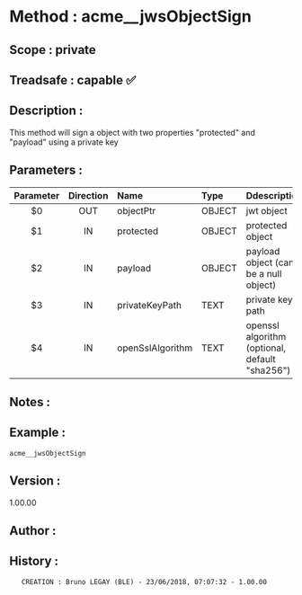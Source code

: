 ﻿# **Method :** acme__jwsObjectSign## **Scope :** private## **Treadsafe :** capable ✅ ## **Description :** This method will sign a object with two properties "protected" and "payload" using a private key## **Parameters :** | Parameter | Direction | Name | Type | Ddescription | |:----:|:----:|:----|:----|:----| | $0 | OUT | objectPtr | OBJECT | jwt object | | $1 | IN | protected | OBJECT | protected object | | $2 | IN | payload | OBJECT | payload object (can be a null object) | | $3 | IN | privateKeyPath | TEXT | private key path | | $4 | IN | openSslAlgorithm | TEXT | openssl algorithm (optional, default "sha256") | ## **Notes :** ## **Example :** ```acme__jwsObjectSign```## **Version :** 1.00.00## **Author :** ## **History :**         CREATION : Bruno LEGAY (BLE) - 23/06/2018, 07:07:32 - 1.00.00